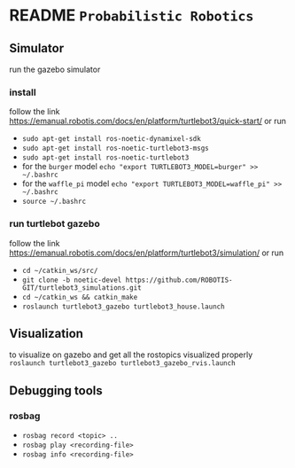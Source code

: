 # README `Probabilistic Robotics`

## Simulator
run the gazebo simulator

### install 
follow the link https://emanual.robotis.com/docs/en/platform/turtlebot3/quick-start/
or run
- `sudo apt-get install ros-noetic-dynamixel-sdk`
- `sudo apt-get install ros-noetic-turtlebot3-msgs`
- `sudo apt-get install ros-noetic-turtlebot3`
- for the `burger` model `echo "export TURTLEBOT3_MODEL=burger" >> ~/.bashrc`
- for the `waffle_pi` model `echo "export TURTLEBOT3_MODEL=waffle_pi" >> ~/.bashrc`
- `source ~/.bashrc`

### run turtlebot gazebo 
follow the link https://emanual.robotis.com/docs/en/platform/turtlebot3/simulation/
or run
- `cd ~/catkin_ws/src/`
- `git clone -b noetic-devel https://github.com/ROBOTIS-GIT/turtlebot3_simulations.git`
- `cd ~/catkin_ws && catkin_make`
- `roslaunch turtlebot3_gazebo turtlebot3_house.launch`

## Visualization
to visualize on gazebo and get all the rostopics visualized properly `roslaunch turtlebot3_gazebo turtlebot3_gazebo_rvis.launch`

## Debugging tools
### rosbag
- `rosbag record <topic> ..`
- `rosbag play <recording-file>`
- `rosbag info <recording-file>`
